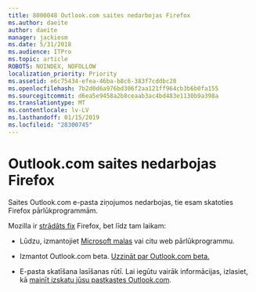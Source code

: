 ```yaml
---
title: 8000048 Outlook.com saites nedarbojas Firefox
ms.author: daeite
author: daeite
manager: jackiesm
ms.date: 5/31/2018
ms.audience: ITPro
ms.topic: article
ROBOTS: NOINDEX, NOFOLLOW
localization_priority: Priority
ms.assetid: e6c75434-efea-46ba-b8c6-383f7cddbc28
ms.openlocfilehash: 7b2d0d6a976bd306f2aa121ff964cb3b6b0fa155
ms.sourcegitcommit: d6ea5e9458a2b8ceaab3ac4bd483e1130b9a398a
ms.translationtype: MT
ms.contentlocale: lv-LV
ms.lasthandoff: 01/15/2019
ms.locfileid: "28300745"
---
```

# <a name="links-in-outlookcom-dont-work-in-firefox"></a>Outlook.com saites nedarbojas Firefox

Saites Outlook.com e-pasta ziņojumos nedarbojas, tie esam skatoties Firefox pārlūkprogrammām.
  
Mozilla ir [strādāts fix](https://go.microsoft.com/fwlink/p/?linkid=2001502&amp;clcid=0x409) Firefox, bet līdz tam laikam: 
  
- Lūdzu, izmantojiet [Microsoft malas](https://go.microsoft.com/fwlink/p/?linkid=2001503&amp;clcid=0x409) vai citu web pārlūkprogrammu. 
    
- Izmantot Outlook.com beta. [Uzzināt par Outlook.com beta.](https://go.microsoft.com/fwlink/p/?linkid=874356&amp;clcid=0x409)
    
- E-pasta skatīšana lasīšanas rūtī. Lai iegūtu vairāk informācijas, izlasiet, kā [mainīt izskatu jūsu pastkastes Outlook.com](https://go.microsoft.com/fwlink/p/?linkid=2001401&amp;clcid=0x409).
    

